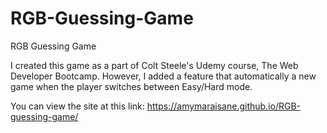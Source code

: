 # RGB-Guessing-Game
RGB Guessing Game

I created this game as a part of Colt Steele's Udemy course, The Web Developer Bootcamp. However, I added a feature that automatically a new game when the player switches between Easy/Hard mode.

You can view the site at this link: https://amymaraisane.github.io/RGB-guessing-game/
